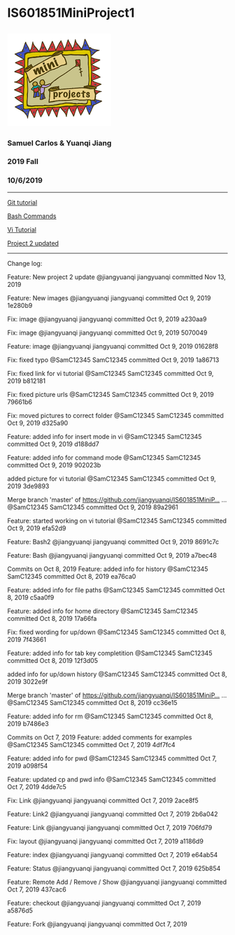 # IS601851MiniProject1
![miniproject](/images/miniproject.png)
------
### Samuel Carlos & Yuanqi Jiang

### 2019 Fall

### 10/6/2019
------

[Git tutorial](https://github.com/jiangyuanqi/IS601851MiniProject1/blob/master/Git%20tutorial.md)

[Bash Commands](https://github.com/jiangyuanqi/IS601851MiniProject1/blob/master/Bash%20Commands.md)

[Vi Tutorial](https://github.com/jiangyuanqi/IS601851MiniProject1/blob/master/Vi%20Tutorial.md)

[Project 2 updated](https://github.com/jiangyuanqi/IS601851MiniProject1/blob/master/Project2%updated.md)

---------

Change log:

Feature: New project 2 update
@jiangyuanqi
jiangyuanqi committed Nov 13, 2019

Feature: New images
@jiangyuanqi
jiangyuanqi committed Oct 9, 2019
1e280b9  

Fix: image
@jiangyuanqi
jiangyuanqi committed Oct 9, 2019
a230aa9  

Fix: image
@jiangyuanqi
jiangyuanqi committed Oct 9, 2019
5070049  

Feature: image
@jiangyuanqi
jiangyuanqi committed Oct 9, 2019
01628f8  

Fix: fixed typo
@SamC12345
SamC12345 committed Oct 9, 2019
1a86713  

Fix: fixed link for vi tutorial
@SamC12345
SamC12345 committed Oct 9, 2019
b812181

Fix: fixed picture urls
@SamC12345
SamC12345 committed Oct 9, 2019
79661b6  

Fix: moved pictures to correct folder
@SamC12345
SamC12345 committed Oct 9, 2019
d325a90

Feature: added info for insert mode in vi
@SamC12345
SamC12345 committed Oct 9, 2019
d188dd7

Feature: added info for command mode
@SamC12345
SamC12345 committed Oct 9, 2019
902023b  

added picture for vi tutorial
@SamC12345
SamC12345 committed Oct 9, 2019
3de9893  

Merge branch 'master' of https://github.com/jiangyuanqi/IS601851MiniP…  …
@SamC12345
SamC12345 committed Oct 9, 2019
89a2961  

Feature: started working on vi tutorial
@SamC12345
SamC12345 committed Oct 9, 2019
efa52d9  

Feature: Bash2
@jiangyuanqi
jiangyuanqi committed Oct 9, 2019
8691c7c  

Feature: Bash
@jiangyuanqi
jiangyuanqi committed Oct 9, 2019
a7bec48  

Commits on Oct 8, 2019
Feature: added info for history
@SamC12345
SamC12345 committed Oct 8, 2019
ea76ca0  

Feature: added info for file paths
@SamC12345
SamC12345 committed Oct 8, 2019
c5aa0f9  

Feature: added info for home directory
@SamC12345
SamC12345 committed Oct 8, 2019
17a66fa  

Fix: fixed wording for up/down
@SamC12345
SamC12345 committed Oct 8, 2019
7f43661  

Feature: added info for tab key completition
@SamC12345
SamC12345 committed Oct 8, 2019
12f3d05  

added info for up/down history
@SamC12345
SamC12345 committed Oct 8, 2019
3022e9f  

Merge branch 'master' of https://github.com/jiangyuanqi/IS601851MiniP…  …
@SamC12345
SamC12345 committed Oct 8, 2019
cc36e15  

Feature: added info for rm
@SamC12345
SamC12345 committed Oct 8, 2019
b7486e3  

Commits on Oct 7, 2019
Feature: added comments for examples
@SamC12345
SamC12345 committed Oct 7, 2019
4df7fc4  

Feature: added info for pwd
@SamC12345
SamC12345 committed Oct 7, 2019
a098f54  

Feature: updated cp and pwd info
@SamC12345
SamC12345 committed Oct 7, 2019
4dde7c5  

Fix: Link
@jiangyuanqi
jiangyuanqi committed Oct 7, 2019
2ace8f5  

Feature: Link2
@jiangyuanqi
jiangyuanqi committed Oct 7, 2019
2b6a042  

Feature: Link
@jiangyuanqi
jiangyuanqi committed Oct 7, 2019
706fd79  

Fix: layout
@jiangyuanqi
jiangyuanqi committed Oct 7, 2019
a1186d9  

Feature: index
@jiangyuanqi
jiangyuanqi committed Oct 7, 2019
e64ab54  

Feature: Status
@jiangyuanqi
jiangyuanqi committed Oct 7, 2019
625b854  

Feature: Remote Add / Remove / Show
@jiangyuanqi
jiangyuanqi committed Oct 7, 2019
437cac6  

Feature: checkout
@jiangyuanqi
jiangyuanqi committed Oct 7, 2019
a5876d5  

Feature: Fork
@jiangyuanqi
jiangyuanqi committed Oct 7, 2019
